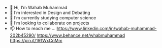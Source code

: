 - 👋 Hi, I’m Wahab Muhammad
- 👀 I’m interested in Design and Debating
- 🌱 I’m currently studying computer science
- 💞️ I’m looking to collaborate on projects
- 📫 How to reach me ...
https://www.linkedin.com/in/wahab-muhammad-202b45290/
https://www.behance.net/whabmuhammad
https://pin.it/191WxCnMm
<!---
wahabmd/wahabmd is a ✨ special ✨ repository because its `README.md` (this file) appears on your GitHub profile.
You can click the Preview link to take a look at your changes.
--->
